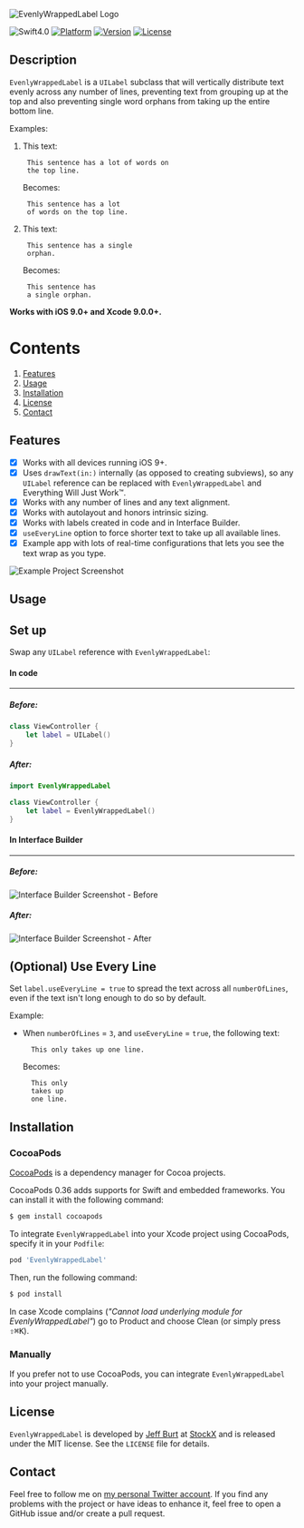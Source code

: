 ![EvenlyWrappedLabel Logo](https://user-images.githubusercontent.com/2835199/31397929-599676e8-adb5-11e7-86d9-026ec3a78575.png)

![Swift4.0](https://img.shields.io/badge/Swift-4.0-orange.svg?style=flat")
[![Platform](https://img.shields.io/cocoapods/p/EvenlyWrappedLabel.svg?style=flat)](http://cocoapods.org/pods/EvenlyWrappedLabel)
[![Version](https://img.shields.io/cocoapods/v/EvenlyWrappedLabel.svg?style=flat)](http://cocoapods.org/pods/EvenlyWrappedLabel)
[![License](https://img.shields.io/cocoapods/l/EvenlyWrappedLabel.svg?style=flat)](http://cocoapods.org/pods/EvenlyWrappedLabel)

Description
--------------

`EvenlyWrappedLabel` is a `UILabel` subclass that will vertically distribute text evenly across any number of lines, preventing text from grouping up at the top and also preventing single word orphans from taking up the entire bottom line.
 
 Examples:
 
1. This text:
 
        This sentence has a lot of words on
        the top line.
 
    Becomes:
 
        This sentence has a lot
        of words on the top line.
 
2. This text:
 
        This sentence has a single
        orphan.
 
    Becomes:
 
        This sentence has
        a single orphan.


**Works with iOS 9.0+ and Xcode 9.0.0+.**

# Contents
1. [Features](#features)
2. [Usage](#usage)
3. [Installation](#installation)
6. [License](#license)
7. [Contact](#contact)

<a name="features"> Features </a>
--------------

- [x] Works with all devices running iOS 9+.
- [x] Uses `drawText(in:)` internally (as opposed to creating subviews), so any `UILabel` reference can be replaced with `EvenlyWrappedLabel` and Everything Will Just Work™.
- [x] Works with any number of lines and any text alignment.
- [x] Works with autolayout and honors intrinsic sizing.
- [x] Works with labels created in code and in Interface Builder.
- [x] `useEveryLine` option to force shorter text to take up all available lines.
- [x] Example app with lots of real-time configurations that lets you see the text wrap as you type.

![Example Project Screenshot](https://user-images.githubusercontent.com/2835199/31405403-f41c28ea-adcc-11e7-9555-5459ae1794d9.png)

<a name="usage"> Usage </a>
--------------

## Set up

Swap any `UILabel` reference with `EvenlyWrappedLabel`:

#### In code
-----

##### Before:
```swift
class ViewController {
    let label = UILabel()
}
```

##### After:
```swift
import EvenlyWrappedLabel

class ViewController {
    let label = EvenlyWrappedLabel()
}
```

#### In Interface Builder
-----

##### Before:
![Interface Builder Screenshot - Before](https://user-images.githubusercontent.com/2835199/31397446-12201e8c-adb4-11e7-8568-287da9f5205f.png)

##### After:
![Interface Builder Screenshot - After](https://user-images.githubusercontent.com/2835199/31397444-12116842-adb4-11e7-9ee0-35e3017de74b.png)

## (Optional) Use Every Line

Set `label.useEveryLine = true` to spread the text across all `numberOfLines`, even if the text isn't long enough to do so by default.

Example:

- When `numberOfLines` = `3`, and `useEveryLine` = `true`, the following text:
 
        This only takes up one line.
 
    Becomes:
 
        This only
        takes up
        one line.

<a name="installation"> Installation </a>
--------------

### CocoaPods

[CocoaPods](http://cocoapods.org) is a dependency manager for Cocoa projects.

CocoaPods 0.36 adds supports for Swift and embedded frameworks. You can install it with the following command:

```bash
$ gem install cocoapods
```

To integrate `EvenlyWrappedLabel` into your Xcode project using CocoaPods, specify it in your `Podfile`:

```ruby
pod 'EvenlyWrappedLabel'
```

Then, run the following command:

```bash
$ pod install
```

In case Xcode complains (<i>"Cannot load underlying module for EvenlyWrappedLabel"</i>) go to Product and choose Clean (or simply press <kbd>⇧</kbd><kbd>⌘</kbd><kbd>K</kbd>).

### Manually

If you prefer not to use CocoaPods, you can integrate `EvenlyWrappedLabel` into your project manually.

<a name="license"> License </a>
--------------

`EvenlyWrappedLabel` is developed by [Jeff Burt](https://www.linkedin.com/in/jeffaburt) at [StockX](https://stockx.com) and is released under the MIT license. See the `LICENSE` file for details.

<a name="contact"> Contact </a>
--------------

Feel free to follow me on [my personal Twitter account](https://twitter.com/jeffburtjr). If you find any problems with the project or have ideas to enhance it, feel free to open a GitHub issue and/or create a pull request.

